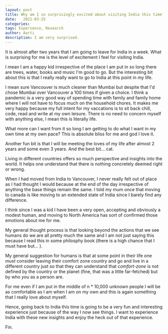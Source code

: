 ```yaml
---
layout: post
title: Why am I so surprisingly excited about visiting India this time?
date:   2021-03-25
categories:
tags: Experience, Research
author: Aarti
description: I am very surprised. 
---
```


<!--more-->

It is almost after two years that I am going to leave for India in a week. 
What is surprising for me is the level of excitement I feel for visiting India. 

I mean I am a happy kid irrespective of the place I am put in so long there are 
trees, water, books and music I'm good to go. 
But the interesting bit about this is that I really really want to go to India 
at this point in my life. 

I mean sure Vancouver is much cleaner than Mumbai but despite that I'd chose Mumbai 
over Vancouver a 100 times if given a choice. 
I think a pandemic is a very good way of spending time with family and family home
where I will not have to focus much on the household chores. 
It makes me very happy because my full intent for my vaccations is to sit back 
chill, code, read and write at my own leisure. 
There is no need to concern myself with anything else, I mean this is literally 
life. 

What more can I want from it so long I am getting to do what I want in my own time 
at my own pace?
This is absolute bliss for me and god I love it. 

Another fun bit is that I will be meeting the loves of my life after almost 2 years 
and some even 3 years. 
And the best bit... cat. 

Living in different countries offers so much perspective and insights into the world. 
It helps one understand that there is nothing concretely deemed right or wrong. 

When I had moved from India to Vancouver, I never really felt out of place as I had 
thought I would because at the end of the day irrespective of anything the base things 
remain the same. 
I told my mum once that moving to canada is like moving to an extended state of India since
I barely find any difference. 

I think since I was a kid I have been a very open, accepting and obviously a modest human, and 
moving to North America has sort of confirmed those emotions about me for me. 

My general thought process is that looking beyond the actions that we see humans do we are all 
pretty much the same and I am not just saying this because I read this in some philosphy book
(there is a high chance that I must have but... ).

My general suggestion for humans is that at some point in their life one *must* consider 
leaving their comfort zone country and go and live in a different country just so that 
they can understand that *comfort-zone* is not defined by the country or the planet (fine, that was
a little far-fetched) but by who *you* as a person are. 

For me even if I am put in the middle of n * 10,000 unknown people I will be as comfortable as I am 
when I am on my own and this is again something that I really love about myself. 

Hence, going back to India this time is going to be a very fun and interesting experience just because 
of the way I now see things. 
I want to experience India with these new insights and enjoy the heck out of that experience. 

Fin. 

























